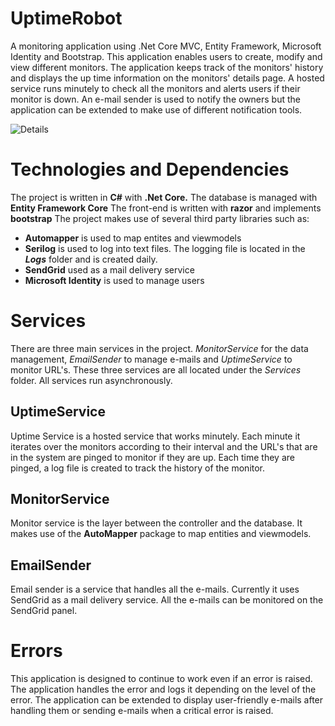# UptimeRobot
A monitoring application using .Net Core MVC, Entity Framework, Microsoft Identity and Bootstrap. This application enables users to create, modify and view different monitors. The application keeps track of the monitors' history and displays the up time information on the monitors' details page. A hosted service runs minutely to check all the monitors and alerts users if their monitor is down. An e-mail sender is used to notify the owners but the application can be extended to make use of different notification tools.

![Details](https://i.ibb.co/PD8vd9B/Monitor-Details.jpg)

# Technologies and Dependencies
The project is written in **C#** with **.Net Core.**
The database is managed with **Entity Framework Core**
The front-end is written with **razor** and implements **bootstrap**
The project makes use of several third party libraries such as:

 - **Automapper** is used to map entites and viewmodels
 - **Serilog** is used to log into text files. The logging file is located in the ***Logs*** folder and is created daily.
 - **SendGrid** used as a mail delivery service
 - **Microsoft Identity** is used to manage users

# Services
There are three main services in the project. *MonitorService* for the data management, *EmailSender* to manage e-mails and *UptimeService* to monitor URL's. These three services are all located under the *Services* folder. All services run asynchronously. 

## UptimeService
Uptime Service is a hosted service that works minutely. Each minute it iterates over the monitors according to their interval and the URL's that are in the system are pinged to monitor if they are up. Each time they are pinged, a log file is created to track the history of the monitor.

## MonitorService
Monitor service is the layer between the controller and the database. It makes use of the **AutoMapper** package to map entities and viewmodels. 

## EmailSender 
Email sender is a service that handles all the e-mails. Currently it uses SendGrid as a mail delivery service. All the e-mails can be monitored on the SendGrid panel.

# Errors
This application is designed to continue to work even if an error is raised. The application handles the error and logs it depending on the level of the error. The application can be extended to display user-friendly e-mails after handling them or sending e-mails when a critical error is raised.



